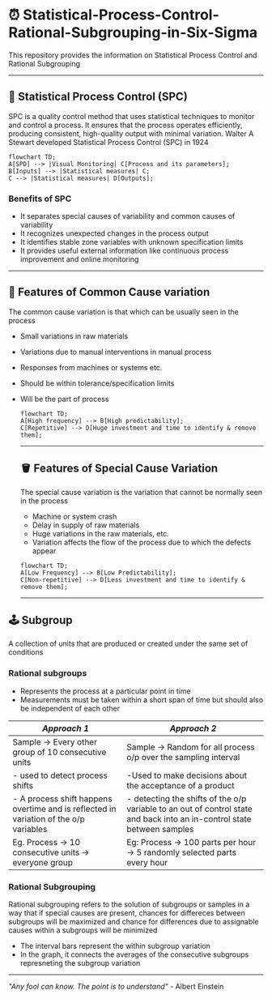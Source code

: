 # ⏰ Statistical-Process-Control-Rational-Subgrouping-in-Six-Sigma
This repository provides the information on Statistical Process Control and Rational Subgrouping

---

## 🏺 Statistical Process Control (SPC)
SPC is a quality control method that uses statistical techniques to monitor and control a process. It ensures that the process operates efficiently, producing consistent, high-quality output with minimal variation. Walter A Stewart developed Statistical Process Control (SPC) in 1924

```mermaid
flowchart TD;
A[SPD] --> |Visual Monitoring| C[Process and its parameters];
B[Inputs] --> |Statistical measures| C;
C --> |Statistical measures| D[Outputs];
```

### Benefits of SPC
- It separates special causes of variability and common causes of variability
- It recognizes unexpected changes in the process output
- It identifies stable zone variables with unknown specification limits
- It provides useful external information like continuous process improvement and online monitoring

---

## 🔋 Features of Common Cause variation
The common cause variation is that which can be usually seen in the process
- Small variations in raw materials
- Variations due to manual interventions in manual process
- Responses from machines or systems etc.
- Should be within tolerance/specification limits
- Will be the part of process

  ```mermaid
  flowchart TD;
  A[High frequency] --> B[High predictability];
  C[Repetitive] --> D[Huge investment and time to identify & remove them];
  ```

  ---

  ## 🪣 Features of Special Cause Variation
  The special cause variation is the variation that cannot be normally seen in the process
  - Machine or system crash
  - Delay in supply of raw materials
  - Huge variations in the raw materials, etc.
  - Variation affects the flow of the process due to which the defects appear

  ```mermaid
  flowchart TD;
  A[Low Frequency] --> B[Low Predictability];
  C[Non-repetitive] --> D[Less investment and time to identify & remove them];
  ```

  ---

## 🕹 Subgroup
A collection of units that are produced or created under the same set of conditions

### Rational subgroups
- Represents the process at a particular point in time
- Measurements must be taken within a short span of time but should also be independent of each other

|*Approach 1*|*Approach 2*|
|-------------|-----------|
|Sample -> Every other group of 10 consecutive units| Sample -> Random for all process o/p over the sampling interval|
|- used to detect process shifts|-Used to make decisions about the acceptance of a product|
|- A process shift happens overtime and is reflected in variation of the o/p variables|- detecting the shifts of the o/p variable to an out of control state and back into an in-control state between samples|
|Eg. Process -> 10 consecutive units -> everyone group|Eg: Process -> 100 parts per hour -> 5 randomly selected parts every hour|

### Rational Subgrouping
Rational subgrouping refers to the solution of subgroups or samples in a way that if special causes are present, chances for differeces between subgroups will be maximized and chance for differences due to assignable causes within a subgroups will be minimized
- The interval bars represent the within subgroup variation
- In the graph, it connects the averages of the consecutive subgroups represneting the subgroup variation

---

*"Any fool can know. The point is to understand"* - Albert Einstein
